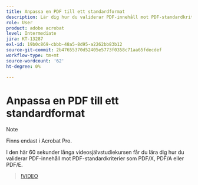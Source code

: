 ```yaml
---
title: Anpassa en PDF till ett standardformat
description: Lär dig hur du validerar PDF-innehåll mot PDF-standardkriterier som PDF/X, PDF/A eller PDF/E
role: User
product: adobe acrobat
level: Intermediate
jira: KT-13287
exl-id: 19b0c869-cbbb-48a5-8d95-a2262bb83b12
source-git-commit: 2b47655370d52405e5773f0358c71aa65fdecdef
workflow-type: tm+mt
source-wordcount: '62'
ht-degree: 0%

---
```


# Anpassa en PDF till ett standardformat

>[!NOTE]
>
>Finns endast i Acrobat Pro.

I den här 60 sekunder långa videosjälvstudiekursen får du lära dig hur du validerar PDF-innehåll mot PDF-standardkriterier som PDF/X, PDF/A eller PDF/E.

>[!VIDEO](https://video.tv.adobe.com/v/3409906?quality=12&learn=on&hidetitle=true)
